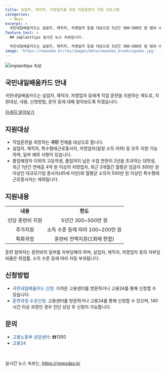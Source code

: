 ```yaml
---
title: 실업자, 재직자, 자영업자를 위한 직업훈련비 지원 프로그램
categories:
  - News
excerpt: >
  국민내일배움카드는 실업자, 재직자, 자영업자 등을 대상으로 5년간 300~500만 원 범위 내에서 훈련비를 지원하는 제도다. 특화과정은 훈련비 전액 지원되며, 신청은 고용센터를 방문하거나 고용24를 통해 이뤄진다. 이에 대한 자세한 내용은 고용노동부 상담센터(☎1350)에서 문의 가능하며, 자료출처는 「공공누리 제4유형:출처표시+상업적 이용금지+변경금지」이다. (출처: 정책브리핑 www.korea.kr)
feature_text: >
  ## implanttips 실시간 뉴스 속보입니다.

  국민내일배움카드는 실업자, 재직자, 자영업자 등을 대상으로 5년간 300~500만 원 범위 내에서 훈련비를 지원하는 제도다. 특화과정은 훈련비 전액 지원되며, 신청은 고용센터를 방문하거나 고용24를 통해 이뤄진다. 이에 대한 자세한 내용은 고용노동부 상담센터(☎1350)에서 문의 가능하며, 자료출처는 「공공누리 제4유형:출처표시+상업적 이용금지+변경금지」이다. (출처: 정책브리핑 www.korea.kr)
image: 'https://newsdao.kr/res/images/meta/newsdao_breakingnews.jpg'
---
```


<p><img src="https://newsdao.kr/res/images/meta/newsdao_breakingnews.jpg" alt="implanttips 속보" /></p>

<h2 data-ke-size="size26">국민내일배움카드 안내</h2>

<p>국민내일배움카드는 실업자, 재직자, 자영업자 등에게 직업 훈련을 지원하는 제도로, 지원대상, 내용, 신청방법, 문의 등에 대해 알아보도록 하겠습니다.</p>

<p data-ke-size="size16"><a href="https://www.hrdkorea.or.kr/www/sub.do?key=123">자세히 알아보기</a></p>

<h2 data-ke-size="size24">지원대상</h2>

<ul>
    <li>직업훈련을 희망하는 <b>국민</b> 전체를 대상으로 합니다.</li>
    <li>실업자, 재직자, 특수형태근로종사자, 자영업자(일정 소득 이하) 등 모두 지원 가능하며, 일부 예외 사항이 있습니다.</li>
    <li>졸업예정자 이외의 고등학생, 졸업까지 남은 수업 연한이 2년을 초과하는 대학생, 최근 1년간 연매출 4억 원 이상의 자영업자, 최근 3개월간 월평균 임금이 300만 원 이상인 대규모기업 종사자(45세 미만)와 월평균 소득이 500만 원 이상인 특수형태근로종사자는 제외됩니다.</li>
</ul>

<h2 data-ke-size="size24">지원내용</h2>

<table>
    <tr>
        <td style="text-align: center; height: 17px;"><b>내용</b></td>
        <td style="text-align: center; height: 17px;"><b>한도</b></td>
    </tr>
    <tr>
        <td style="text-align: center; height: 17px;">인당 훈련비 지원</td>
        <td style="text-align: center; height: 17px;">5년간 300~500만 원</td>
    </tr>
    <tr>
        <td style="text-align: center; height: 17px;">추가지원</td>
        <td style="text-align: center; height: 17px;">소득 수준 등에 따라 100~200만 원</td>
    </tr>
    <tr>
        <td style="text-align: center; height: 17px;">특화과정</td>
        <td style="text-align: center; height: 17px;">훈련비 전액지원(1회에 한함)</td>
    </tr>
</table>

<p data-ke-size="size16">훈련 참여자는 훈련비의 일부를 자부담해야 하며, 실업자, 재직자, 자영업자 등의 자부담 비율은 취업률, 소득 수준 등에 따라 차등 부과됩니다.</p>

<h2 data-ke-size="size24">신청방법</h2>

<ul>
    <li><span style="color: #1a5490;">국민내일배움카드 신청</span>: 가까운 고용센터를 방문하거나 고용24를 통해 신청할 수 있습니다.</li>
    <li><span style="color: #1a5490;">훈련과정 수강신청</span>: 고용센터를 방문하거나 고용24를 통해 신청할 수 있으며, 140시간 이상 과정인 경우 진단 상담 후 신청이 가능합니다.</li>
</ul>

<h2 data-ke-size="size24">문의</h2>

<ul>
    <li><span style="color: #1a5490;">고용노동부 상담센터</span>: ☎1350</li>
    <li><span style="color: #1a5490;">고용24</span></li>
</ul>

<p data-ke-size="size16">&nbsp;</p>
실시간 뉴스 속보는, <a href="https://newsdao.kr" rel="dofollow">https://newsdao.kr</a>


